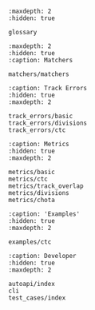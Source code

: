```{include} ../../README.md
```

```{toctree}
:maxdepth: 2
:hidden: true

glossary
```

```{toctree}
:maxdepth: 2
:hidden: true
:caption: Matchers

matchers/matchers
```

```{toctree}
:caption: Track Errors
:hidden: true
:maxdepth: 2

track_errors/basic
track_errors/divisions
track_errors/ctc
```

```{toctree}
:caption: Metrics
:hidden: true
:maxdepth: 2

metrics/basic
metrics/ctc
metrics/track_overlap
metrics/divisions
metrics/chota
```

```{toctree}
:caption: 'Examples'
:hidden: true
:maxdepth: 2

examples/ctc
```

```{toctree}
:caption: Developer
:hidden: true
:maxdepth: 2

autoapi/index
cli
test_cases/index
```
